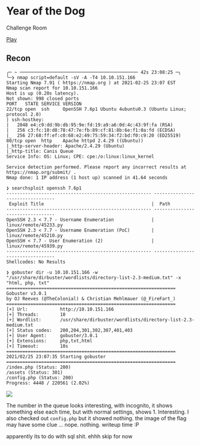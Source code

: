 # Year of the Dog

Challenge Room

[Play](https://tryhackme.com/room/yearofthedog)

## Recon

```
╭─ ~ ──────────────────────────────────────────── 42s 23:08:25 ─╮
╰─❯ nmap script=default -sV -A -T4 10.10.151.166
Starting Nmap 7.91 ( https://nmap.org ) at 2021-02-25 23:07 EST
Nmap scan report for 10.10.151.166
Host is up (0.20s latency).
Not shown: 998 closed ports
PORT   STATE SERVICE VERSION
22/tcp open  ssh     OpenSSH 7.6p1 Ubuntu 4ubuntu0.3 (Ubuntu Linux; protocol 2.0)
| ssh-hostkey:
|   2048 e4:c9:dd:9b:db:95:9e:fd:19:a9:a6:0d:4c:43:9f:fa (RSA)
|   256 c3:fc:10:d8:78:47:7e:fb:89:cf:81:8b:6e:f1:0a:fd (ECDSA)
|_  256 27:68:ff:ef:c0:68:e2:49:75:59:34:f2:bd:f0:c9:20 (ED25519)
80/tcp open  http    Apache httpd 2.4.29 ((Ubuntu))
|_http-server-header: Apache/2.4.29 (Ubuntu)
|_http-title: Canis Queue
Service Info: OS: Linux; CPE: cpe:/o:linux:linux_kernel

Service detection performed. Please report any incorrect results at https://nmap.org/submit/ .
Nmap done: 1 IP address (1 host up) scanned in 41.64 seconds
```

```
❯ searchsploit openssh 7.6p1
------------------------------------------------------ ---------------------------------
 Exploit Title                                        |  Path
------------------------------------------------------ ---------------------------------
OpenSSH 2.3 < 7.7 - Username Enumeration              | linux/remote/45233.py
OpenSSH 2.3 < 7.7 - Username Enumeration (PoC)        | linux/remote/45210.py
OpenSSH < 7.7 - User Enumeration (2)                  | linux/remote/45939.py
------------------------------------------------------ ---------------------------------
Shellcodes: No Results
```

```
❯ gobuster dir -u 10.10.151.166 -w "/usr/share/dirbuster/wordlists/directory-list-2.3-medium.txt" -x "html, php, txt"
===============================================================
Gobuster v3.0.1
by OJ Reeves (@TheColonial) & Christian Mehlmauer (@_FireFart_)
===============================================================
[+] Url:            http://10.10.151.166
[+] Threads:        10
[+] Wordlist:       /usr/share/dirbuster/wordlists/directory-list-2.3-medium.txt
[+] Status codes:   200,204,301,302,307,401,403
[+] User Agent:     gobuster/3.0.1
[+] Extensions:     php,txt,html
[+] Timeout:        10s
===============================================================
2021/02/25 23:07:35 Starting gobuster
===============================================================
/index.php (Status: 200)
/assets (Status: 301)
/config.php (Status: 200)
Progress: 4448 / 220561 (2.02%)
```
![](https://i.imgur.com/ZQCbpJR.png)

The number in the queue looks interesting, with incognito, it shows something else each time, but with normal settings, shows 1. Interesting. I also checked out `config.php` but it showed nothing. the image of the flag may have some clue ... nope. nothing. writeup time :P


apparently its to do with sql shit. ehhh skip for now
